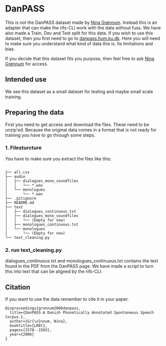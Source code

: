 # DanPASS

This is not the DanPASS dataset made by [Nina
Grønnum](https://danpass.hum.ku.dk/). Instead this is an adapter that can make
the rifs-CLI work with the data without fuss. We have also made a Train, Dev and
Test split for this data. If you wish to use this dataset, then you first need
to go to [danpass.hum.ku.dk](https://danpass.hum.ku.dk/). Here you will need to
make sure you understand what kind of data this is. Its limitations and bias.

If you decide that this dataset fits you purpose, then feel free to ask [Nina
Grønnum](https://danpass.hum.ku.dk/) for access.

## Intended use

We see this dataset as a small dataset for testing and maybe small scale training.

## Preparing the data

First you need to get access and download the files. These need to be unzip'ed.
Because the original data comes in a format that is not ready for training you have to go through some steps.

### 1. Filesturcture

You have to make sure you extract the files like this:

```

├── all.csv                                          
├── audio                                                                                                  
│   ├── dialogues_mono_soundfiles                                                                          
│   │   └── *.wav                                    
│   └── monologues                                   
│       └── *.wav
├── .gitignore                            
├── README.md                                                                                                                                 ├── text                                                                             
│   ├── dialogues_continuous.txt
│   ├── dialogues_mono_soundfiles         
│   │   └── (Empty for now)                                    
│   ├── monologues_continuous.txt
│   └── monologues                                   
│       └── (Empty for now)                                   
└── text_cleaning.py 

```

### 2. run text\_cleaning.py

dialogues\_continuous.txt and monologues\_continuous.txt contains the text
found in the PDF from the DanPASS page. We have made a script to turn this into
text that can be aligned by the rifs-CLI.

## Citation

If you want to use the data remember to cite it in your paper.

```
@inproceedings{gronnum2006danpass,
  title={DanPASS-A Danish Phonetically Annotated Spontaneous Speech Corpus.},
  author={Gr{\o}nnum, Nina},
  booktitle={LREC},
  pages={1578--1583},
  year={2006}
}
```

